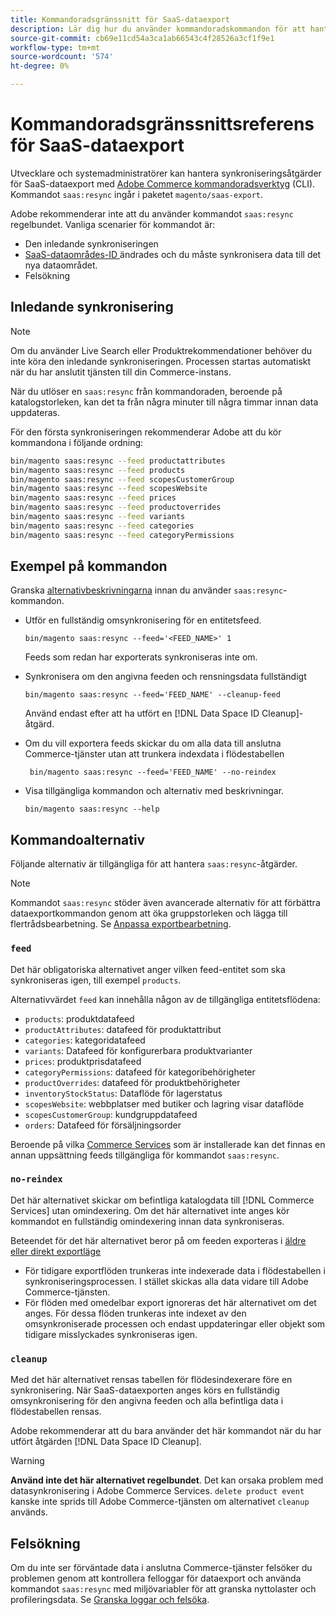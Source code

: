 ```yaml
---
title: Kommandoradsgränssnitt för SaaS-dataexport
description: Lär dig hur du använder kommandoradskommandon för att hantera feeds och processer för  [!DNL data export extension] for Adobe Commerce SaaS-tjänster.
source-git-commit: cb69e11cd54a3ca1ab66543c4f28526a3cf1f9e1
workflow-type: tm+mt
source-wordcount: '574'
ht-degree: 0%

---
```


# Kommandoradsgränssnittsreferens för SaaS-dataexport

Utvecklare och systemadministratörer kan hantera synkroniseringsåtgärder för SaaS-dataexport med [Adobe Commerce kommandoradsverktyg](https://experienceleague.adobe.com/en/docs/commerce-operations/configuration-guide/cli/config-cli) (CLI). Kommandot `saas:resync` ingår i paketet `magento/saas-export`.

Adobe rekommenderar inte att du använder kommandot `saas:resync` regelbundet. Vanliga scenarier för kommandot är:

- Den inledande synkroniseringen
- [SaaS-dataområdes-ID ](https://experienceleague.adobe.com/en/docs/commerce-admin/config/services/saas) ändrades och du måste synkronisera data till det nya dataområdet.
- Felsökning

## Inledande synkronisering

>[!NOTE]
>Om du använder Live Search eller Produktrekommendationer behöver du inte köra den inledande synkroniseringen. Processen startas automatiskt när du har anslutit tjänsten till din Commerce-instans.

När du utlöser en `saas:resync` från kommandoraden, beroende på katalogstorleken, kan det ta från några minuter till några timmar innan data uppdateras.

För den första synkroniseringen rekommenderar Adobe att du kör kommandona i följande ordning:

```bash
bin/magento saas:resync --feed productattributes
bin/magento saas:resync --feed products
bin/magento saas:resync --feed scopesCustomerGroup
bin/magento saas:resync --feed scopesWebsite
bin/magento saas:resync --feed prices
bin/magento saas:resync --feed productoverrides
bin/magento saas:resync --feed variants
bin/magento saas:resync --feed categories
bin/magento saas:resync --feed categoryPermissions
```

## Exempel på kommandon

Granska [alternativbeskrivningarna](#command-options) innan du använder `saas:resync`-kommandon.

- Utför en fullständig omsynkronisering för en entitetsfeed.

  ```
  bin/magento saas:resync --feed='<FEED_NAME>' 1
  ```

  Feeds som redan har exporterats synkroniseras inte om.

- Synkronisera om den angivna feeden och rensningsdata fullständigt

  ```
  bin/magento saas:resync --feed='FEED_NAME' --cleanup-feed
  ```

  Använd endast efter att ha utfört en [!DNL Data Space ID Cleanup]-åtgärd.

- Om du vill exportera feeds skickar du om alla data till anslutna Commerce-tjänster utan att trunkera indexdata i flödestabellen

  ```
   bin/magento saas:resync --feed='FEED_NAME' --no-reindex
  ```

- Visa tillgängliga kommandon och alternativ med beskrivningar.

  ```
  bin/magento saas:resync --help
  ```

## Kommandoalternativ

Följande alternativ är tillgängliga för att hantera `saas:resync`-åtgärder.

>[!NOTE]
>
>Kommandot `saas:resync` stöder även avancerade alternativ för att förbättra dataexportkommandon genom att öka gruppstorleken och lägga till flertrådsbearbetning. Se [Anpassa exportbearbetning](customize-export-processing.md).

### `feed`

Det här obligatoriska alternativet anger vilken feed-entitet som ska synkroniseras igen, till exempel `products`.

Alternativvärdet `feed` kan innehålla någon av de tillgängliga entitetsflödena:

- `products`: produktdatafeed
- `productAttributes`: datafeed för produktattribut
- `categories`: kategoridatafeed
- `variants`: Datafeed för konfigurerbara produktvarianter
- `prices`: produktprisdatafeed
- `categoryPermissions`: datafeed för kategoribehörigheter
- `productOverrides`: datafeed för produktbehörigheter
- `inventoryStockStatus`: Dataflöde för lagerstatus
- `scopesWebsite`: webbplatser med butiker och lagring visar dataflöde
- `scopesCustomerGroup`: kundgruppdatafeed
- `orders`: Datafeed för försäljningsorder

Beroende på vilka [Commerce Services](../landing/saas.md) som är installerade kan det finnas en annan uppsättning feeds tillgängliga för kommandot `saas:resync`.

### `no-reindex`

Det här alternativet skickar om befintliga katalogdata till [!DNL Commerce Services] utan omindexering. Om det här alternativet inte anges kör kommandot en fullständig omindexering innan data synkroniseras.

Beteendet för det här alternativet beror på om feeden exporteras i [äldre eller direkt exportläge](data-synchronization.md#synchronization-modes)

- För tidigare exportflöden trunkeras inte indexerade data i flödestabellen i synkroniseringsprocessen. I stället skickas alla data vidare till Adobe Commerce-tjänsten.
- För flöden med omedelbar export ignoreras det här alternativet om det anges. För dessa flöden trunkeras inte indexet av den omsynkroniserade processen och endast uppdateringar eller objekt som tidigare misslyckades synkroniseras igen.

### `cleanup`

Med det här alternativet rensas tabellen för flödesindexerare före en synkronisering. När SaaS-dataexporten anges körs en fullständig omsynkronisering för den angivna feeden och alla befintliga data i flödestabellen rensas.

Adobe rekommenderar att du bara använder det här kommandot när du har utfört åtgärden [!DNL Data Space ID Cleanup].

>[!WARNING]
>
>**Använd inte det här alternativet regelbundet**. Det kan orsaka problem med datasynkronisering i Adobe Commerce Services. `delete product event` kanske inte sprids till Adobe Commerce-tjänsten om alternativet `cleanup` används.

## Felsökning

Om du inte ser förväntade data i anslutna Commerce-tjänster felsöker du problemen genom att kontrollera felloggar för dataexport och använda kommandot `saas:resync` med miljövariabler för att granska nyttolaster och profileringsdata. Se [Granska loggar och felsöka](troubleshooting-logging.md).
